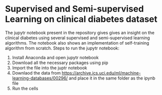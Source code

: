 # Supervised and Semi-supervised Learning on clinical diabetes dataset
The jupytr notebook present in the repository gives gives an insight on the clinical diabetes using several supervised and semi-supervised learning algorithms. The notebook also shows an implementation of self-training algorithm from scratch.
Steps to run the jupytr notebook: 
1. Install Anaconda and open jupytr notebook
2. Download all the necessary packages using pip
3. Import the file into the juptr notebook
4. Downlaod the data from https://archive.ics.uci.edu/ml/machine-learning-databases/00296/ and place it in the same folder as the ipynb file
4. Run the cells
